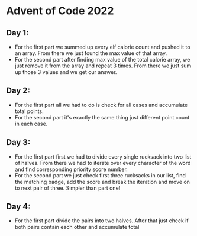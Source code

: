 # Advent of Code 2022
## Day 1:
+ For the first part we summed up every elf calorie count and pushed it to an array. From there we just found the max value of that array.
+ For the second part after finding max value of the total calorie array, we just remove it from the array and repeat 3 times. From there we just sum up those 3 values and we get our answer.
## Day 2:
+ For the first part all we had to do is check for all cases and accumulate total points.
+ For the second part it's exactly the same thing just different point count in each case.
## Day 3:
+ For the first part first we had to divide every single rucksack into two list of halves. From there we had to iterate over every character of the word and find corresponding priority score number.
+ For the second part we just check first three rucksacks in our list, find the matching badge, add the score and break the iteration and move on to next pair of three. Simpler than part one!
## Day 4:
+ For the first part divide the pairs into two halves. After that just check if both pairs contain each other and accumulate total
